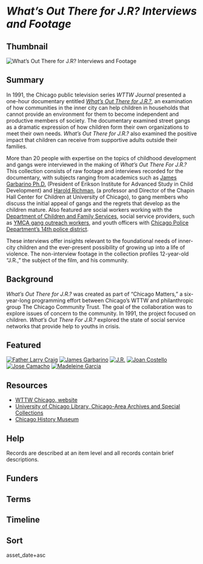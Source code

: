 # <em>What’s Out There for J.R? Interviews and Footage</em>

## Thumbnail

![ What’s Out There for J.R? Interviews and Footage](https://s3.amazonaws.com/americanarchive.org/special-collections/whatsoutthereforjr_mainimage.jpg "What’s Out There for J.R? Interviews and Footage")

## Summary

In 1991, the Chicago public television series *WTTW Journal* presented a one-hour documentary entitled [*What’s Out There for J.R.?*](https://americanarchive.org/catalog/cpb-aacip-526-4f1mg7gt3d), an examination of how communities in the inner city can help children in households that cannot provide an environment for them to become independent and productive members of society. The documentary examined street gangs as a dramatic expression of how children form their own organizations to meet their own needs. *What’s Out There for J.R.?* also examined the positive impact that children can receive from supportive adults outside their families.

More than 20 people with expertise on the topics of childhood development and gangs were interviewed in the making of *What’s Out There For J.R.?* This collection consists of raw footage and interviews recorded for the documentary, with subjects ranging from academics such as [James Garbarino Ph.D.](https://americanarchive.org/catalog?f%5Baccess_types%5D%5B%5D=digitized&f%5Bcontributing_organizations%5D%5B%5D=WTTW+%28IL%29&q=James+Garbarino&sort=title+asc) (President of Erikson Institute for Advanced Study in Child Development) and [Harold Richman](https://americanarchive.org/catalog?utf8=%E2%9C%93&f%5Baccess_types%5D%5B%5D=digitized&f%5Bcontributing_organizations%5D%5B%5D=WTTW+%28IL%29&sort=title+asc&q=%22Harold+Richman%22), (a professor and Director of the Chapin Hall Center for Children at University of Chicago), to gang members who discuss the initial appeal of gangs and the regrets that develop as the children mature. Also featured are social workers working with the [Department of Children and Family Services](https://americanarchive.org/catalog/cpb-aacip-1ce460c48d7), social service providers, such as [YMCA gang outreach workers](https://americanarchive.org/catalog/cpb-aacip-06c704dd3b6), and youth officers with [Chicago Police Department’s 14th police district](https://americanarchive.org/catalog/cpb-aacip-7293a779d13). 

These interviews offer insights relevant to the foundational needs of inner-city children and the ever-present possibility of growing up into a life of violence. The non-interview footage in the collection profiles 12-year-old “J.R.,” the subject of the film, and his community.

## Background

*What’s Out There for J.R.?* was created as part of “Chicago Matters,” a six-year-long programming effort between Chicago’s WTTW and philanthropic group The Chicago Community Trust. The goal of the collaboration was to explore issues of concern to the community. In 1991, the project focused on children. *What’s Out There For J.R.?* explored the state of social service networks that provide help to youths in crisis.

## Featured

[![Father Larry Craig](https://s3.amazonaws.com/americanarchive.org/special-collections/cpb-aacip-f8f820b6c73.jpg)](/catalog/cpb-aacip-f8f820b6c73)
[![James Garbarino](https://s3.amazonaws.com/americanarchive.org/special-collections/cpb-aacip-96967f68b38.jpg)](/catalog/cpb-aacip-96967f68b38)
[![J.R.](https://s3.amazonaws.com/americanarchive.org/special-collections/cpb-aacip-c4eebeded56.jpg)](/catalog/cpb-aacip-c4eebeded56)
[![Joan Costello](https://s3.amazonaws.com/americanarchive.org/special-collections/cpb-aacip-1762786bac5.jpg)](/catalog/cpb-aacip-1762786bac5)
[![Jose Camacho](https://s3.amazonaws.com/americanarchive.org/special-collections/cpb-aacip-6ad597b1135.jpg)](/catalog/cpb-aacip-6ad597b1135)
[![Madeleine Garcia](https://s3.amazonaws.com/americanarchive.org/special-collections/cpb-aacip-c4c40ba06ce.jpg)](/catalog/cpb-aacip-c4c40ba06ce)

## Resources

- [WTTW Chicago, website](https://www.wttw.com/)
- [University of Chicago Library, Chicago-Area Archives and Special Collections](https://www.lib.uchicago.edu/scrc/archives/area/)
- [Chicago History Museum](https://www.chicagohistory.org/collections/collection-contents/archives-and-manuscripts/)

## Help

Records are described at an item level and all records contain brief descriptions.

## Funders

## Terms

## Timeline

## Sort

asset_date+asc
